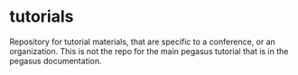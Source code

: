 tutorials
=========

Repository for tutorial materials, that are specific to a conference, or an organization. This is not the repo for the main pegasus tutorial that is in the pegasus documentation.
